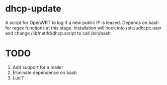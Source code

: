 # dhcp-update
A script for OpenWRT to log if a new public IP is leased. Depends on bash for regex functions at this stage. Installation will hook into /etc/udhcpc.user and change /lib/netifd/dhcp.script to call /bin/bash

# TODO
1. Add support for a mailer
2. Eliminate dependence on bash
3. Luci?
